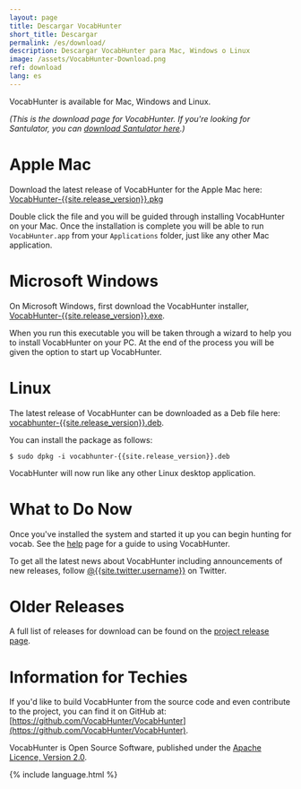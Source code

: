 ```yaml
---
layout: page
title: Descargar VocabHunter
short_title: Descargar
permalink: /es/download/
description: Descargar VocabHunter para Mac, Windows o Linux
image: /assets/VocabHunter-Download.png
ref: download
lang: es
---
```


VocabHunter is available for Mac, Windows and Linux.

_(This is the download page for VocabHunter.  If you're looking for Santulator, you can [download Santulator here](https://santulator.github.io/download/).)_

# Apple Mac

Download the latest release of VocabHunter for the Apple Mac here: [VocabHunter-{{site.release_version}}.pkg](https://github.com/VocabHunter/VocabHunter/releases/download/{{site.release_version}}/VocabHunter-{{site.release_version}}.pkg)

Double click the file and you will be guided through installing VocabHunter on your Mac.  Once the installation is complete you will  be able to run `VocabHunter.app` from your `Applications` folder, just like any other Mac application.

# Microsoft Windows

On Microsoft Windows, first download the VocabHunter installer, [VocabHunter-{{site.release_version}}.exe](https://github.com/VocabHunter/VocabHunter/releases/download/{{site.release_version}}/VocabHunter-{{site.release_version}}.exe).

When you run this executable you will be taken through a wizard to help you to install VocabHunter on your PC.  At the end of the process you will be given the option to start up VocabHunter.

# Linux

The latest release of VocabHunter can be downloaded as a Deb file here: [vocabhunter-{{site.release_version}}.deb](https://github.com/VocabHunter/VocabHunter/releases/download/{{site.release_version}}/vocabhunter-{{site.release_version}}.deb).

You can install the package as follows:

~~~
$ sudo dpkg -i vocabhunter-{{site.release_version}}.deb
~~~

VocabHunter will now run like any other Linux desktop application.

# What to Do Now

Once you've installed the system and started it up you can begin hunting for vocab.  See the [help](/help) page for a guide to using VocabHunter.

To get all the latest news about VocabHunter including announcements of new releases, follow [@{{site.twitter.username}}]({{site.twitter.link}}) on Twitter.

# Older Releases

A full list of releases for download can be found on the [project release page](https://github.com/VocabHunter/VocabHunter/releases).

# Information for Techies

If you'd like to build VocabHunter from the source code and even contribute to the project, you can find it on GitHub at: [https://github.com/VocabHunter/VocabHunter](https://github.com/VocabHunter/VocabHunter).

VocabHunter is Open Source Software, published under the [Apache Licence, Version 2.0](http://www.apache.org/licenses/LICENSE-2.0).

{% include language.html %}
